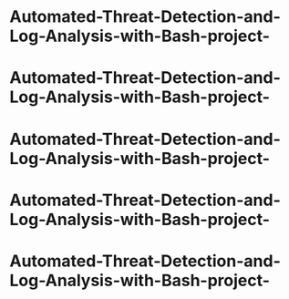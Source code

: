 # Automated-Threat-Detection-and-Log-Analysis-with-Bash-project-
# Automated-Threat-Detection-and-Log-Analysis-with-Bash-project-
# Automated-Threat-Detection-and-Log-Analysis-with-Bash-project-
# Automated-Threat-Detection-and-Log-Analysis-with-Bash-project-
# Automated-Threat-Detection-and-Log-Analysis-with-Bash-project-

